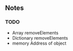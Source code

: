 
## Notes

### TODO
- Array removeElements
- Dictionary removeElements
- memory Address of object


